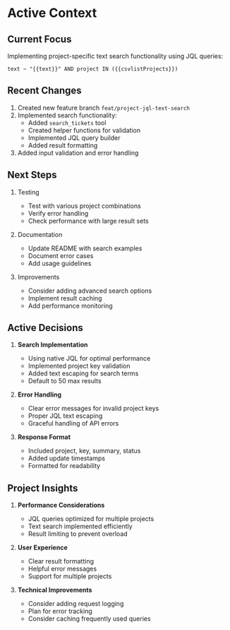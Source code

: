 # Active Context

## Current Focus
Implementing project-specific text search functionality using JQL queries:
```jql
text ~ "{{text}}" AND project IN ({{csvlistProjects}})
```

## Recent Changes
1. Created new feature branch `feat/project-jql-text-search`
2. Implemented search functionality:
   - Added `search_tickets` tool
   - Created helper functions for validation
   - Implemented JQL query builder
   - Added result formatting
3. Added input validation and error handling

## Next Steps
1. Testing
   - Test with various project combinations
   - Verify error handling
   - Check performance with large result sets

2. Documentation
   - Update README with search examples
   - Document error cases
   - Add usage guidelines

3. Improvements
   - Consider adding advanced search options
   - Implement result caching
   - Add performance monitoring

## Active Decisions

1. **Search Implementation**
   - Using native JQL for optimal performance
   - Implemented project key validation
   - Added text escaping for search terms
   - Default to 50 max results

2. **Error Handling**
   - Clear error messages for invalid project keys
   - Proper JQL text escaping
   - Graceful handling of API errors

3. **Response Format**
   - Included project, key, summary, status
   - Added update timestamps
   - Formatted for readability

## Project Insights

1. **Performance Considerations**
   - JQL queries optimized for multiple projects
   - Text search implemented efficiently
   - Result limiting to prevent overload

2. **User Experience**
   - Clear result formatting
   - Helpful error messages
   - Support for multiple projects

3. **Technical Improvements**
   - Consider adding request logging
   - Plan for error tracking
   - Consider caching frequently used queries 